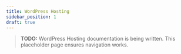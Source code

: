 ```yaml
---
title: WordPress Hosting
sidebar_position: 1
draft: true
---
```


> **TODO:** WordPress Hosting documentation is being written. This placeholder page ensures navigation works.
